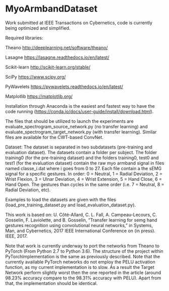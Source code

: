 # MyoArmbandDataset
Work submitted at IEEE Transactions on Cybernetics, code is currently being optimized and simplified.

Required libraries: 

Theano http://deeplearning.net/software/theano/ 

Lasagne https://lasagne.readthedocs.io/en/latest/

Scikit-learn http://scikit-learn.org/stable/

SciPy https://www.scipy.org/

PyWavelets https://pywavelets.readthedocs.io/en/latest/

Matplotlib https://matplotlib.org/


Installation through Anaconda is the easiest and fastest way to have the code running (https://conda.io/docs/user-guide/install/download.html). 

The files that should be utilized to launch the experiments are evaluate_spectrogram_source_network.py (no transfer learning) and evaluate_spectrogram_target_network.py (with transfer learning). Similar files are available for the CWT-based ConvNet. 


Dataset:
The dataset is separated in two subdatasets (pre-training and evaluation dataset). The datasets contain a folder per subject. The folder training0 (for the pre-training dataset) and the folders training0, test0 and test1 (for the evaluation dataset) contain the raw myo armband signal in files named classe_i.dat where i goes from 0 to 27. Each file contain a the sEMG signal for a specific gestures. In order: 0 = Neutral, 1 = Radial Deviation, 2 = Wrist Flexion, 3 = Ulnar Deviation, 4 = Wrist Extension, 5 = Hand Close, 6 = Hand Open. The gestures than cycles in the same order (i.e. 7 = Neutral, 8 = Radial Deviation, etc). 

Examples to load the datasets are given with the files (load_pre_training_dataset.py and load_evaluation_dataset.py).

This work is based on: 
U. Côté-Allard, C. L. Fall, A. Campeau-Lecours, C. Gosselin, F. Laviolette,  and  B.  Gosselin,  “Transfer  learning  for  semg  hand  gestures recognition using convolutional neural networks,” in Systems, Man, and Cybernetics, 2017 IEEE International Conference on (in press). IEEE, 2017.


Note that work is currently underway to port the networks from Theano to PyTorch (From Python 2.7 to Python 3.6). The structure of the project within PyTorchImplementation is the same as previously described. Note that the currently available PyTorch networks do not employ the PELU activation function, as my current implementation is to slow. As a result the Target Network perform slightly worst then the one reported in the article (around 98.23% accuracy compare to the 98.31% accuracy with PELU). Apart from that, the implementation should be identical.  
